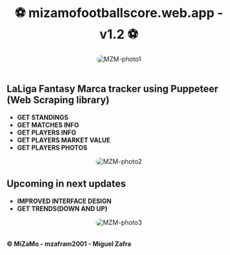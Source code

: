 <h1 align="center">⚽ mizamofootballscore.web.app - v1.2 ⚽</h1>
  <div align="center">
    <img alt="MZM-photo1" style="border-radius:50px;" src="https://i.imgur.com/pqC1vQw.png">
  </div>
<br>
<div>
  <h2>LaLiga Fantasy Marca tracker using Puppeteer (Web Scraping library)</h2>
  <ul>
    <b><li>GET STANDINGS</li></b>
    <b><li>GET MATCHES INFO</li></b>
    <b><li>GET PLAYERS INFO</li></b>
    <b><li>GET PLAYERS MARKET VALUE</li></b>
    <b><li>GET PLAYERS PHOTOS</li></b>
  </ul>
</div>
  <div align="center">
    <img alt="MZM-photo2" style="border-radius:50px;" src="https://i.imgur.com/ECOlkom.png">
  </div>
  <div>
  <h2>Upcoming in next updates</h2>
  <ul>
    <b><li>IMPROVED INTERFACE DESIGN</li></b>
    <b><li>GET TRENDS(DOWN AND UP)</li></b>
  </ul>
</div>
  
  <div>
  <div align="center">
    <img alt="MZM-photo3" style="border-radius:50px;" src="https://i.imgur.com/8nsZE1e.png">
  </div>
  <br>
       <b><p>© MiZaMo - mzafram2001 - Miguel Zafra</p></b>
  </div>

